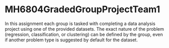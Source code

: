 # MH6804GradedGroupProjectTeam1
In this assignment each group is tasked with completing a data analysis project using one of the provided datasets. The exact nature of the problem (regression, classification, or clustering) can be defined by the group, even if another problem type is suggested by default for the dataset.
